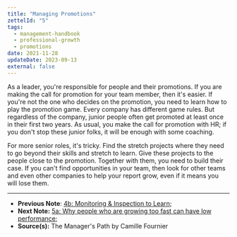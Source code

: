 ```yaml
---
title: "Managing Promotions"
zettelId: "5"
tags:
  - management-handbook
  - professional-growth
  - promotions
date: 2021-11-28
updateDate: 2023-09-13
external: false
---
```


As a leader, you're responsible for people and their promotions. If you are making the call for promotion for your team member, then it's easier. If you're not the one who decides on the promotion, you need to learn how to play the promotion game. Every company has different game rules. But regardless of the company, junior people often get promoted at least once in their first two years. As usual, you make the call for promotion with HR; if you don't stop these junior folks, it will be enough with some coaching.

For more senior roles, it's tricky. Find the stretch projects where they need to go beyond their skills and stretch to learn. Give these projects to the people close to the promotion. Together with them, you need to build their case. If you can't find opportunities in your team, then look for other teams and even other companies to help your report grow, even if it means you will lose them.

---

- **Previous Note**: [4b: Monitoring & Inspection to Learn](/notes/4b/);
- **Next Note:** [5a: Why people who are growing too fast can have low performance](/notes/5a/);
- **Source(s):** The Manager's Path by Camille Fournier
